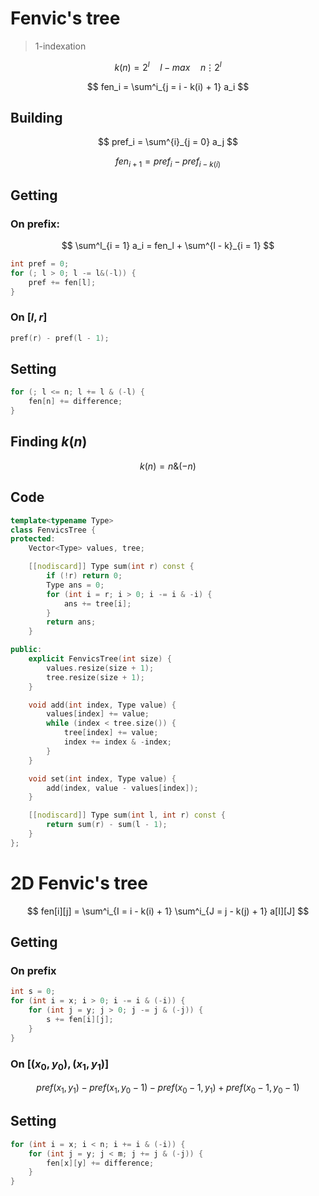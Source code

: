 # Fenvic's tree

> 1-indexation

$$
k(n) = 2^l \quad l - max \quad n \vdots 2^l
$$

$$
fen_i = \sum^i_{j = i - k(i) + 1} a_i
$$

## Building

$$
pref_i = \sum^{i}_{j = 0} a_j
$$

$$
fen_{i + 1} = pref_i - pref_{i - k(i)}
$$

## Getting

### On prefix:

$$
\sum^l_{i = 1} a_i = fen_l + \sum^{l - k}_{i = 1}
$$

```cpp
int pref = 0;
for (; l > 0; l -= l&(-l)) {
    pref += fen[l];
}
```

### On $[l, r]$

```cpp
pref(r) - pref(l - 1);
```

## Setting

```cpp
for (; l <= n; l += l & (-l) {
    fen[n] += difference;
}
```

## Finding $k(n)$

$$
k(n) = n \& (-n)
$$

## Code

```cpp
template<typename Type>
class FenvicsTree {
protected:
    Vector<Type> values, tree;

    [[nodiscard]] Type sum(int r) const {
        if (!r) return 0;
        Type ans = 0;
        for (int i = r; i > 0; i -= i & -i) {
            ans += tree[i];
        }
        return ans;
    }

public:
    explicit FenvicsTree(int size) {
        values.resize(size + 1);
        tree.resize(size + 1);
    }

    void add(int index, Type value) {
        values[index] += value;
        while (index < tree.size()) {
            tree[index] += value;
            index += index & -index;
        }
    }

    void set(int index, Type value) {
        add(index, value - values[index]);
    }

    [[nodiscard]] Type sum(int l, int r) const {
        return sum(r) - sum(l - 1);
    }
};
```

# 2D Fenvic's tree

$$
fen[i][j] = \sum^i_{I = i - k(i) + 1} \sum^i_{J = j - k(j) + 1} a[I][J]
$$

## Getting

### On prefix

```cpp
int s = 0;
for (int i = x; i > 0; i -= i & (-i)) {
    for (int j = y; j > 0; j -= j & (-j)) {
        s += fen[i][j];
    }
}
```

### On $[(x_0, y_0), (x_1, y_1)]$

$$
pref(x_1, y_1) - pref(x_1, y_0 - 1) - pref(x_0 - 1, y_1) + pref(x_0 - 1, y_0 - 1)
$$

## Setting

```cpp
for (int i = x; i < n; i += i & (-i)) {
    for (int j = y; j < m; j += j & (-j)) {
        fen[x][y] += difference;
    }
}
```
